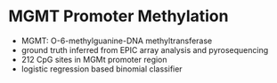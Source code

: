 # MGMT Promoter Methylation
- MGMT: O-6-methylguanine-DNA methyltransferase
- ground truth inferred from EPIC array analysis and pyrosequencing
- 212 CpG sites in MGMt promoter region
- logistic regression based binomial classifier